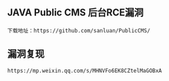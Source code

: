 ## JAVA Public CMS 后台RCE漏洞
```
下载地址：https://github.com/sanluan/PublicCMS/
```

## 漏洞复现
```
https://mp.weixin.qq.com/s/MHNVFo6EK8CZtelMaGOBxA
```
